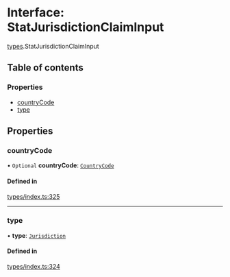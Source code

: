 # Interface: StatJurisdictionClaimInput

[types](../wiki/types).StatJurisdictionClaimInput

## Table of contents

### Properties

- [countryCode](../wiki/types.StatJurisdictionClaimInput#countrycode)
- [type](../wiki/types.StatJurisdictionClaimInput#type)

## Properties

### countryCode

• `Optional` **countryCode**: [`CountryCode`](../wiki/generated.types.CountryCode)

#### Defined in

[types/index.ts:325](https://github.com/PolymeshAssociation/polymesh-sdk/blob/3d14e829/src/types/index.ts#L325)

___

### type

• **type**: [`Jurisdiction`](../wiki/types.ClaimType#jurisdiction)

#### Defined in

[types/index.ts:324](https://github.com/PolymeshAssociation/polymesh-sdk/blob/3d14e829/src/types/index.ts#L324)
